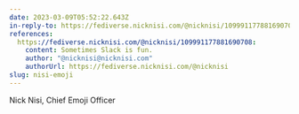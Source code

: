 ```yaml
---
date: 2023-03-09T05:52:22.643Z
in-reply-to: https://fediverse.nicknisi.com/@nicknisi/109991177881690708
references:
  https://fediverse.nicknisi.com/@nicknisi/109991177881690708:
    content: Sometimes Slack is fun.
    author: "@nicknisi@nicknisi.com"
    authorUrl: https://fediverse.nicknisi.com/@nicknisi
slug: nisi-emoji
---
```

Nick Nisi, Chief Emoji Officer
